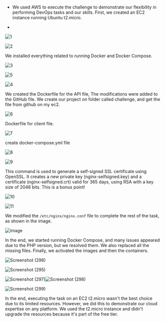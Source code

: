 - We used AWS to execute the challenge to demonstrate our flexibility in performing DevOps tasks and our skills. First, we created an EC2 instance running Ubuntu t2.micro.

- 
 ![1](https://github.com/user-attachments/assets/91b1c92e-d8a5-4393-a960-75b9f1ccd19c)

![2](https://github.com/user-attachments/assets/1f940974-4530-4f12-9a8a-b956a2dab4d8)

We installed everything related to running Docker and Docker Compose.


![3](https://github.com/user-attachments/assets/410df23f-9394-4237-964c-e1149c7f5f7a)

![5](https://github.com/user-attachments/assets/332589e6-16ae-4bb9-93ca-e79385010bec)

![4](https://github.com/user-attachments/assets/0af53371-683a-447e-9c2b-508a6544d482)


We created the Dockerfile for the API file, The modifications were added to the GitHub file.
We create our project on folder called challenge, and get the file from github on my ec2.


![6](https://github.com/user-attachments/assets/6c1fb4e9-6007-4fdd-951a-3b924e0230cb)

Dockerfile for client file.


![7](https://github.com/user-attachments/assets/2e76740d-6110-4c82-a369-efc616727b2d)

create docker-compose.yml file


![8](https://github.com/user-attachments/assets/9ab458af-d3c9-40fe-b299-12ec151a0f97)

![9](https://github.com/user-attachments/assets/d9a3dfb3-1ae9-42df-beb0-4ea3c9606001)

This command is used to generate a self-signed SSL certificate using OpenSSL. It creates a new private key (nginx-selfsigned.key) and a certificate (nginx-selfsigned.crt) valid for 365 days, using RSA with a key size of 2048 bits. This is a bonus point!


![10](https://github.com/user-attachments/assets/8635cfac-8ff5-4ddb-8742-8d2b8ef90519)

![11](https://github.com/user-attachments/assets/b79cf978-58a3-406b-adcf-b13b220f1678)

We modified the `/etc/nginx/nginx.conf` file to complete the rest of the task, as shown in the image.


![image](https://github.com/user-attachments/assets/bab1baa5-3907-4f75-87f1-bea48cc41d96)


In the end, we started running Docker Compose, and many issues appeared due to the PHP version, but we resolved them. We also replaced all the missing files. Finally, we activated the images and then the containers.


![Screenshot (296)](https://github.com/user-attachments/assets/93d1aa90-941b-476a-ba96-f90a12f6702c)

![Screenshot (295)](https://github.com/user-attachments/assets/27a85991-4047-4252-87a2-be9a7ade1480)

![Screenshot (297)](https://github.com/user-attachments/assets/32c14be5-c3f8-4a3f-8afd-cb47c9da511f)![Screenshot (298)](https://github.com/user-attachments/assets/da774918-97eb-4cbc-b2b7-f4a7c73d7c4d)

![Screenshot (299)](https://github.com/user-attachments/assets/4c9637af-4f62-4800-a379-2a745a279e7a)


In the end, executing the task on an EC2 t2.micro wasn't the best choice due to its limited resources. However, we did this to demonstrate our cloud expertise on any platform. We used the t2.micro instance and didn't upgrade the resources because it's part of the free tier.
